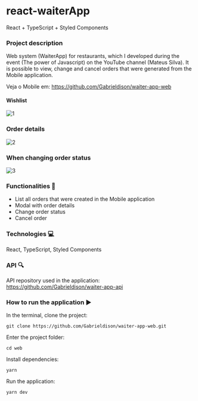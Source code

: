 # react-waiterApp
React + TypeScript + Styled Components

### Project description

Web system (WaiterApp) for restaurants, which I developed during the event (The power of Javascript) on the YouTube channel (Mateus Silva).
It is possible to view, change and cancel orders that were generated from the Mobile application.

Veja o Mobile em: https://github.com/Gabrieldison/waiter-app-web

#### Wishlist

![1](https://user-images.githubusercontent.com/98993736/203149438-4e85f25f-f1c6-431d-806b-ad2a3674be56.png)

### Order details

![2](https://user-images.githubusercontent.com/98993736/203149606-09f4eae4-048c-484c-abfd-99ba28e41a4d.png)

### When changing order status

![3](https://user-images.githubusercontent.com/98993736/203149782-e8f57ba1-4ae2-40f2-af67-e0a154a62f0d.png)


### Functionalities :checkered_flag:

- List all orders that were created in the Mobile application
- Modal with order details
- Change order status
- Cancel order

### Technologies :computer:

React, TypeScript, Styled Components

### API :mag:

API repository used in the application: https://github.com/Gabrieldison/waiter-app-api

### How to run the application :arrow_forward:

In the terminal, clone the project:

```
git clone https://github.com/Gabrieldison/waiter-app-web.git
```

Enter the project folder:

```
cd web
```
Install dependencies:

```
yarn
```

Run the application:

```
yarn dev
```
